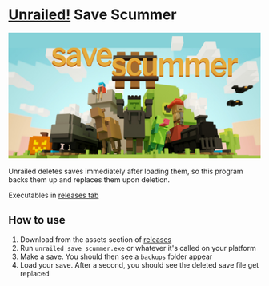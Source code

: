 # [Unrailed!](https://unrailed-game.com/) Save Scummer

![hero image](/assets/images/social-preview.png)

Unrailed deletes saves immediately after loading them, so this program backs
them up and replaces them upon deletion.

Executables in [releases tab](https://github.com/dudeofawesome/unrailed_save_scummer/releases/latest)

## How to use

1. Download from the assets section of [releases](https://github.com/dudeofawesome/unrailed_save_scummer/releases/latest)
1. Run `unrailed_save_scummer.exe` or whatever it's called on your platform
1. Make a save. You should then see a `backups` folder appear
1. Load your save. After a second, you should see the deleted save file get replaced
